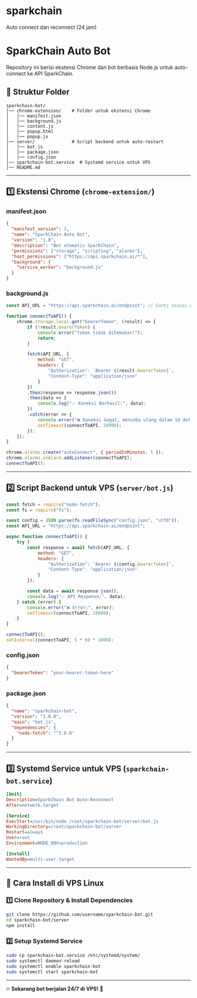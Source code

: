 # sparkchain
Auto connect dan reconnect (24 jam) 

# SparkChain Auto Bot

Repository ini berisi ekstensi Chrome dan bot berbasis Node.js untuk auto-connect ke API SparkChain.

## 📌 Struktur Folder
```
sparkchain-bot/
│── chrome-extension/    # Folder untuk ekstensi Chrome
│   │── manifest.json
│   │── background.js
│   │── content.js
│   │── popup.html
│   │── popup.js
│── server/              # Script backend untuk auto-restart
│   │── bot.js
│   │── package.json
│   │── config.json
│── sparkchain-bot.service  # Systemd service untuk VPS
│── README.md
```

---

## **1️⃣ Ekstensi Chrome (`chrome-extension/`)**
### **manifest.json**
```json
{
  "manifest_version": 3,
  "name": "SparkChain Auto Bot",
  "version": "1.0",
  "description": "Bot otomatis SparkChain",
  "permissions": ["storage", "scripting", "alarms"],
  "host_permissions": ["https://api.sparkchain.ai/*"],
  "background": {
    "service_worker": "background.js"
  }
}
```

### **background.js**
```javascript
const API_URL = "https://api.sparkchain.ai/endpoint"; // Ganti sesuai API

function connectToAPI() {
    chrome.storage.local.get("bearerToken", (result) => {
        if (!result.bearerToken) {
            console.error("Token tidak ditemukan!");
            return;
        }

        fetch(API_URL, {
            method: "GET",
            headers: {
                "Authorization": `Bearer ${result.bearerToken}`,
                "Content-Type": "application/json"
            }
        })
        .then(response => response.json())
        .then(data => {
            console.log("✅ Koneksi Berhasil:", data);
        })
        .catch(error => {
            console.error("❌ Koneksi Gagal, mencoba ulang dalam 10 detik...", error);
            setTimeout(connectToAPI, 10000);
        });
    });
}

chrome.alarms.create("autoConnect", { periodInMinutes: 5 });
chrome.alarms.onAlarm.addListener(connectToAPI);
connectToAPI();
```

---

## **2️⃣ Script Backend untuk VPS (`server/bot.js`)**
```javascript
const fetch = require("node-fetch");
const fs = require("fs");

const config = JSON.parse(fs.readFileSync("config.json", "utf8"));
const API_URL = "https://api.sparkchain.ai/endpoint";

async function connectToAPI() {
    try {
        const response = await fetch(API_URL, {
            method: "GET",
            headers: {
                "Authorization": `Bearer ${config.bearerToken}`,
                "Content-Type": "application/json"
            }
        });

        const data = await response.json();
        console.log("✅ API Response:", data);
    } catch (error) {
        console.error("❌ Error:", error);
        setTimeout(connectToAPI, 10000);
    }
}

connectToAPI();
setInterval(connectToAPI, 5 * 60 * 1000);
```

### **config.json**
```json
{
  "bearerToken": "your-bearer-token-here"
}
```

### **package.json**
```json
{
  "name": "sparkchain-bot",
  "version": "1.0.0",
  "main": "bot.js",
  "dependencies": {
    "node-fetch": "^3.0.0"
  }
}
```

---

## **3️⃣ Systemd Service untuk VPS (`sparkchain-bot.service`)**
```ini
[Unit]
Description=SparkChain Bot Auto-Reconnect
After=network.target

[Service]
ExecStart=/usr/bin/node /root/sparkchain-bot/server/bot.js
WorkingDirectory=/root/sparkchain-bot/server
Restart=always
User=root
Environment=NODE_ENV=production

[Install]
WantedBy=multi-user.target
```

---

## **🚀 Cara Install di VPS Linux**
### **1️⃣ Clone Repository & Install Dependencies**
```bash
git clone https://github.com/username/sparkchain-bot.git
cd sparkchain-bot/server
npm install
```

### **2️⃣ Setup Systemd Service**
```bash
sudo cp sparkchain-bot.service /etc/systemd/system/
sudo systemctl daemon-reload
sudo systemctl enable sparkchain-bot
sudo systemctl start sparkchain-bot
```

---
🔥 **Sekarang bot berjalan 24/7 di VPS!** 🚀
